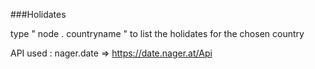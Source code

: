 ###Holidates
 
type " node . countryname " to list the holidates for the chosen country

API used : nager.date  => https://date.nager.at/Api

 







